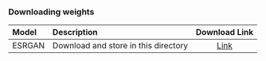### Downloading weights

| Model        | Description           | Download Link  |
| :------------- |:-------------| :-----:|
| ESRGAN  | Download and store in this directory | [Link](https://drive.google.com/file/d/1Al8lEpnx2K-kDX7zL2DBcAuDnSKXACPb/view?usp=sharing) |
